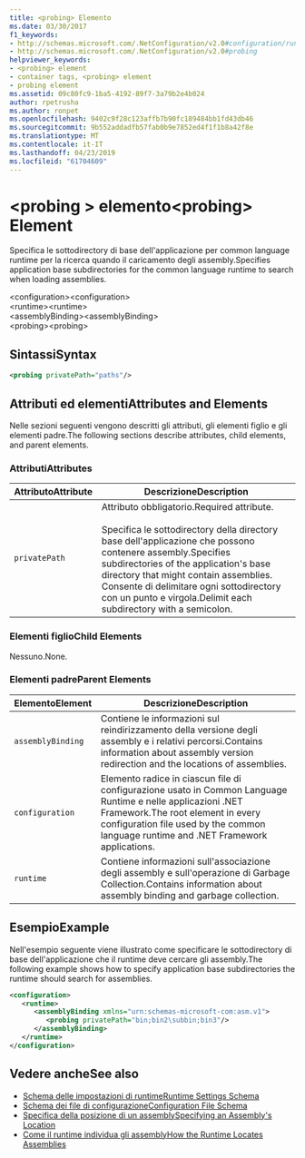 ```yaml
---
title: <probing> Elemento
ms.date: 03/30/2017
f1_keywords:
- http://schemas.microsoft.com/.NetConfiguration/v2.0#configuration/runtime/assemblyBinding/probing
- http://schemas.microsoft.com/.NetConfiguration/v2.0#probing
helpviewer_keywords:
- <probing> element
- container tags, <probing> element
- probing element
ms.assetid: 09c80fc9-1ba5-4192-89f7-3a79b2e4b024
author: rpetrusha
ms.author: ronpet
ms.openlocfilehash: 9402c9f28c123affb7b90fc189484bb1fd43db46
ms.sourcegitcommit: 9b552addadfb57fab0b9e7852ed4f1f1b8a42f8e
ms.translationtype: MT
ms.contentlocale: it-IT
ms.lasthandoff: 04/23/2019
ms.locfileid: "61704609"
---
```

# <a name="probing-element"></a><span data-ttu-id="57cea-102">\<probing > elemento</span><span class="sxs-lookup"><span data-stu-id="57cea-102">\<probing> Element</span></span>
<span data-ttu-id="57cea-103">Specifica le sottodirectory di base dell'applicazione per common language runtime per la ricerca quando il caricamento degli assembly.</span><span class="sxs-lookup"><span data-stu-id="57cea-103">Specifies application base subdirectories for the common language runtime to search when loading assemblies.</span></span>  
  
 <span data-ttu-id="57cea-104">\<configuration></span><span class="sxs-lookup"><span data-stu-id="57cea-104">\<configuration></span></span>  
<span data-ttu-id="57cea-105">\<runtime></span><span class="sxs-lookup"><span data-stu-id="57cea-105">\<runtime></span></span>  
<span data-ttu-id="57cea-106">\<assemblyBinding></span><span class="sxs-lookup"><span data-stu-id="57cea-106">\<assemblyBinding></span></span>  
<span data-ttu-id="57cea-107">\<probing></span><span class="sxs-lookup"><span data-stu-id="57cea-107">\<probing></span></span>  
  
## <a name="syntax"></a><span data-ttu-id="57cea-108">Sintassi</span><span class="sxs-lookup"><span data-stu-id="57cea-108">Syntax</span></span>  
  
```xml  
<probing privatePath="paths"/>  
```  
  
## <a name="attributes-and-elements"></a><span data-ttu-id="57cea-109">Attributi ed elementi</span><span class="sxs-lookup"><span data-stu-id="57cea-109">Attributes and Elements</span></span>  
 <span data-ttu-id="57cea-110">Nelle sezioni seguenti vengono descritti gli attributi, gli elementi figlio e gli elementi padre.</span><span class="sxs-lookup"><span data-stu-id="57cea-110">The following sections describe attributes, child elements, and parent elements.</span></span>  
  
### <a name="attributes"></a><span data-ttu-id="57cea-111">Attributi</span><span class="sxs-lookup"><span data-stu-id="57cea-111">Attributes</span></span>  
  
|<span data-ttu-id="57cea-112">Attributo</span><span class="sxs-lookup"><span data-stu-id="57cea-112">Attribute</span></span>|<span data-ttu-id="57cea-113">Descrizione</span><span class="sxs-lookup"><span data-stu-id="57cea-113">Description</span></span>|  
|---------------|-----------------|  
|`privatePath`|<span data-ttu-id="57cea-114">Attributo obbligatorio.</span><span class="sxs-lookup"><span data-stu-id="57cea-114">Required attribute.</span></span><br /><br /> <span data-ttu-id="57cea-115">Specifica le sottodirectory della directory base dell'applicazione che possono contenere assembly.</span><span class="sxs-lookup"><span data-stu-id="57cea-115">Specifies subdirectories of the application's base directory that might contain assemblies.</span></span> <span data-ttu-id="57cea-116">Consente di delimitare ogni sottodirectory con un punto e virgola.</span><span class="sxs-lookup"><span data-stu-id="57cea-116">Delimit each subdirectory with a semicolon.</span></span>|  
  
### <a name="child-elements"></a><span data-ttu-id="57cea-117">Elementi figlio</span><span class="sxs-lookup"><span data-stu-id="57cea-117">Child Elements</span></span>  
 <span data-ttu-id="57cea-118">Nessuno.</span><span class="sxs-lookup"><span data-stu-id="57cea-118">None.</span></span>  
  
### <a name="parent-elements"></a><span data-ttu-id="57cea-119">Elementi padre</span><span class="sxs-lookup"><span data-stu-id="57cea-119">Parent Elements</span></span>  
  
|<span data-ttu-id="57cea-120">Elemento</span><span class="sxs-lookup"><span data-stu-id="57cea-120">Element</span></span>|<span data-ttu-id="57cea-121">Descrizione</span><span class="sxs-lookup"><span data-stu-id="57cea-121">Description</span></span>|  
|-------------|-----------------|  
|`assemblyBinding`|<span data-ttu-id="57cea-122">Contiene le informazioni sul reindirizzamento della versione degli assembly e i relativi percorsi.</span><span class="sxs-lookup"><span data-stu-id="57cea-122">Contains information about assembly version redirection and the locations of assemblies.</span></span>|  
|`configuration`|<span data-ttu-id="57cea-123">Elemento radice in ciascun file di configurazione usato in Common Language Runtime e nelle applicazioni .NET Framework.</span><span class="sxs-lookup"><span data-stu-id="57cea-123">The root element in every configuration file used by the common language runtime and .NET Framework applications.</span></span>|  
|`runtime`|<span data-ttu-id="57cea-124">Contiene informazioni sull'associazione degli assembly e sull'operazione di Garbage Collection.</span><span class="sxs-lookup"><span data-stu-id="57cea-124">Contains information about assembly binding and garbage collection.</span></span>|  
  
## <a name="example"></a><span data-ttu-id="57cea-125">Esempio</span><span class="sxs-lookup"><span data-stu-id="57cea-125">Example</span></span>  
 <span data-ttu-id="57cea-126">Nell'esempio seguente viene illustrato come specificare le sottodirectory di base dell'applicazione che il runtime deve cercare gli assembly.</span><span class="sxs-lookup"><span data-stu-id="57cea-126">The following example shows how to specify application base subdirectories the runtime should search for assemblies.</span></span>  
  
```xml  
<configuration>  
   <runtime>  
      <assemblyBinding xmlns="urn:schemas-microsoft-com:asm.v1">  
         <probing privatePath="bin;bin2\subbin;bin3"/>  
      </assemblyBinding>  
   </runtime>  
</configuration>  
```  
  
## <a name="see-also"></a><span data-ttu-id="57cea-127">Vedere anche</span><span class="sxs-lookup"><span data-stu-id="57cea-127">See also</span></span>

- [<span data-ttu-id="57cea-128">Schema delle impostazioni di runtime</span><span class="sxs-lookup"><span data-stu-id="57cea-128">Runtime Settings Schema</span></span>](../../../../../docs/framework/configure-apps/file-schema/runtime/index.md)
- [<span data-ttu-id="57cea-129">Schema dei file di configurazione</span><span class="sxs-lookup"><span data-stu-id="57cea-129">Configuration File Schema</span></span>](../../../../../docs/framework/configure-apps/file-schema/index.md)
- [<span data-ttu-id="57cea-130">Specifica della posizione di un assembly</span><span class="sxs-lookup"><span data-stu-id="57cea-130">Specifying an Assembly's Location</span></span>](../../../../../docs/framework/configure-apps/specify-assembly-location.md)
- [<span data-ttu-id="57cea-131">Come il runtime individua gli assembly</span><span class="sxs-lookup"><span data-stu-id="57cea-131">How the Runtime Locates Assemblies</span></span>](../../../../../docs/framework/deployment/how-the-runtime-locates-assemblies.md)
